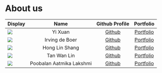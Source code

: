 # About us
| Display                                                                                                    |           Name           |                   Github Profile                    |           Portfolio           |
|------------------------------------------------------------------------------------------------------------|:------------------------:|:---------------------------------------------------:|:-----------------------------:|
| ![](https://via.placeholder.com/100.png?text=Photo)                                                        |         Yi Xuan          |            [Github](https://github.com/)            |  [Portfolio](team/yixuan.md)  |
| ![](https://via.placeholder.com/100.png?text=Photo)                                                        |      Irving de Boer      |      [Github](https://github.com/irving11119)       |  [Portfolio](team/irving.md)  |
| ![](https://avatars.githubusercontent.com/u/88550208?v=4)                                                  |      Hong Lin Shang      |      [Github](https://github.com/honglinshang)      | [Portfolio](team/linshang.md) |
| ![](https://avatars.githubusercontent.com/u/88520987?s=400&u=69b02ea49edff29734123eb1af79204cf2b77566&v=4) |       Tan Wan Lin        |       [Github](https://github.com/T-Wan-Lin)        |  [Portfolio](team/wanlin.md)  |
| ![](https://via.placeholder.com/100.png?text=Photo)                                                        | Poobalan Aatmika Lakshmi | [Github](https://github.com/PoobalanAatmikaLakshmi) | [Portfolio](team/aatmika.md)  |

